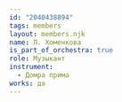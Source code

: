 ```yaml
---
id: "2040438894"
tags: members
layout: members.njk
name: Л. Хоменкова
is_part_of_orchestra: true
role: Музыкант
instrument:
  - Домра прима
works: да
---
```

